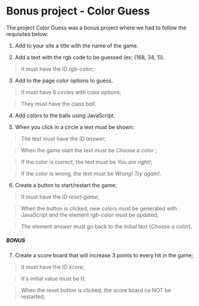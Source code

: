 # Bonus project - Color Guess

The project Color Guess was a bonus project where we had to follow the requisites below:

1. Add to your site a title with the name of the game.

2. Add a text with the rgb code to be guessed (ex: (168, 34, 1)).

> It must have the ID _rgb-color_;

3. Add to the page color options to guess.

> It must have 6 circles with color options;

> They must have the class _ball_.

4. Add colors to the balls using JavaScript.

5. When you click in a circle a text must be shown:

> The text must have the ID _answer_;

> When the game start the text must be _Choose a color_ ;

> If the color is correct, the text must be _You are right!_;

> If the color is wrong, the text must be _Wrong! Try again!_.

6. Create a button to start/restart the game;

> It must have the ID _reset-game_;

> When the button is clicked, new colors must be generated with JavaScript and the element _rgb-color_ must be updated;

> The element _answer_ must go back to the initial text (_Choose a color_).

##### BONUS

7. Create a score board that will increase 3 points to every hit in the game;

> It must have the ID _score_;

> It's initial value must be 0;

> When the reset button is clicked, the score board ca NOT be restarted;
